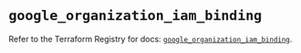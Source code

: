 # `google_organization_iam_binding`

Refer to the Terraform Registry for docs: [`google_organization_iam_binding`](https://registry.terraform.io/providers/hashicorp/google-beta/6.49.2/docs/resources/google_organization_iam_binding).
